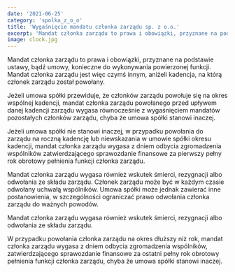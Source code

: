 ```yaml
---
date: '2021-06-25'
category: 'spolka_z_o_o'
title: 'Wygaśnięcie mandatu członka zarządu sp. z o.o.'
excerpt: 'Mandat członka zarządu to prawa i obowiązki, przyznane na podstawie ustawy, bądź umowy, ...'
image: clock.jpg
---
```


Mandat członka zarządu to prawa i obowiązki, przyznane na podstawie ustawy, bądź umowy, konieczne do wykonywania powierzonej funkcji. Mandat członka zarządu jest więc czymś innym, aniżeli kadencja, na którą członek zarządu został powołany. 

Jeżeli umowa spółki przewiduje, że członków zarządu powołuje się na okres wspólnej kadencji, mandat członka zarządu powołanego przed upływem danej kadencji zarządu wygasa równocześnie z wygaśnięciem mandatów pozostałych członków zarządu, chyba że umowa spółki stanowi inaczej.

Jeżeli umowa spółki nie stanowi inaczej, w przypadku powołania do zarządu na roczną kadencję lub niewskazania w umowie spółki okresu kadencji, mandat członka zarządu wygasa z dniem odbycia zgromadzenia wspólników zatwierdzającego sprawozdanie finansowe za pierwszy pełny rok obrotowy pełnienia funkcji członka zarządu. 

Mandat członka zarządu wygasa również wskutek śmierci, rezygnacji albo odwołania ze składu zarządu. Członek zarządu może być w każdym czasie odwołany uchwałą wspólników. Umowa spółki może jednak zawierać inne postanowienia, w szczególności ograniczać prawo odwołania członka zarządu do ważnych powodów. 

Mandat członka zarządu wygasa również wskutek śmierci, rezygnacji albo odwołania ze składu zarządu.

W przypadku powołania członka zarządu na okres dłuższy niż rok, mandat członka zarządu wygasa z dniem odbycia zgromadzenia wspólników, zatwierdzającego sprawozdanie finansowe za ostatni pełny rok obrotowy pełnienia funkcji członka zarządu, chyba że umowa spółki stanowi inaczej.
